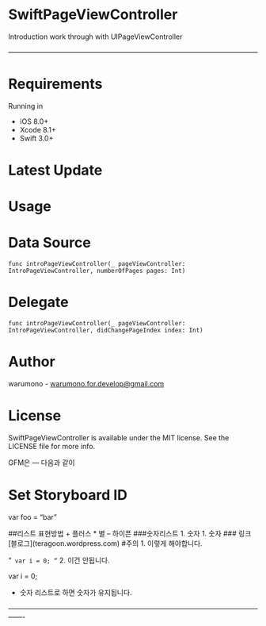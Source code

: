 # SwiftPageViewController
Introduction work through with UIPageViewController

————————————————————————————————————

Requirements
============
Running in
+ iOS 8.0+
+ Xcode 8.1+
+ Swift 3.0+

Latest Update
============

Usage
============

Data Source
============
```
func introPageViewController(_ pageViewController: IntroPageViewController, numberOfPages pages: Int)
```

Delegate
============
```
func introPageViewController(_ pageViewController: IntroPageViewController, didChangePageIndex index: Int)
```

Author
============
warumono - <warumono.for.develop@gmail.com>

License
============
SwiftPageViewController is available under the MIT license. See the LICENSE file for more info.


GFM은
—
다음과
같이

Set Storyboard ID
============

var foo = “bar”
<html> </html>
##리스트 표현방법
+ 플러스
* 별
– 하이픈
###숫자리스트
1. 숫자
1. 숫자
### 링크
[블로그](teragoon.wordpress.com)
#주의
1. 이렇게 해야합니다.

“`
var i = 0;
“`
2. 이건 안됩니다.

var i = 0;
* 숫자 리스트로 하면 숫자가 유지됩니다.

——————————————————————————————————————-
